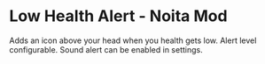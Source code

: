 # Low Health Alert - Noita Mod

Adds an icon above your head when you health gets low. Alert level configurable. Sound alert can be enabled in settings.
